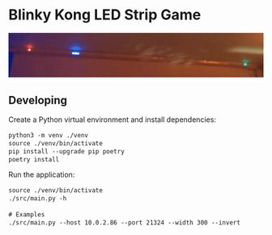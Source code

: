 # Blinky Kong LED Strip Game

![Video Demo](./docs/video.gif)

## Developing

Create a Python virtual environment and install dependencies:

    python3 -m venv ./venv
    source ./venv/bin/activate
    pip install --upgrade pip poetry
    poetry install

Run the application:

    source ./venv/bin/activate
    ./src/main.py -h

    # Examples
    ./src/main.py --host 10.0.2.86 --port 21324 --width 300 --invert
